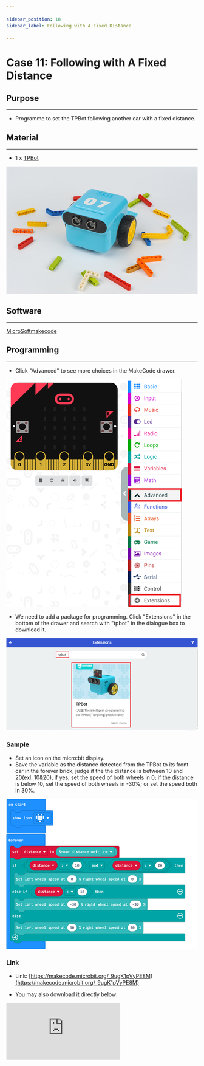 ```yaml
---

sidebar_position: 18
sidebar_label: Following with A Fixed Distance

---
```


# Case 11: Following with A Fixed Distance

## Purpose
---
- Programme to set the TPBot following another car with a fixed distance.

## Material
---

- 1 x [TPBot](https://www.elecfreaks.com/tpbot.html)

![](./images/TPBot_tianpeng_case_01_01.png)

## Software
---
[MicroSoftmakecode](https://makecode.microbit.org/#)


## Programming
---


- Click "Advanced" to see more choices in the MakeCode drawer.

![](./images/TPBot_tianpeng_case_01_02.png)

- We need to add a package for programming. Click "Extensions" in the bottom of the drawer and search with "tpbot" in the dialogue box to download it.

![](./images/TPBot_tianpeng_case_01_03.png)

### Sample
- Set an icon on the micro:bit display.
- Save the variable as the distance detected from the TPBot to its front car in the forever brick, judge if the the distance is between 10 and 20(exl. 10&20), if yes, set the speed of both wheels in 0; if the distance is below 10, set the speed of both wheels in -30%; or set the speed both in 30%.

![](./images/TPBot_tianpeng_case_11_04.png)

### Link
- Link: [https://makecode.microbit.org/_9ugK1pVyPE8M](https://makecode.microbit.org/_9ugK1pVyPE8M)

- You may also download it directly below:

<div
    style={{
        position: 'relative',
        paddingBottom: '60%',
        overflow: 'hidden',
    }}
>
    <iframe
        src="https://makecode.microbit.org/_9ugK1pVyPE8M"
        frameborder="0"
        sandbox="allow-popups allow-forms allow-scripts allow-same-origin"
        style={{
            position: 'absolute',
            width: '100%',
            height: '100%',
        }}
    />
</div>


### Conclusion

Power up to show an icon on the micro:bit display and the TPBot keeps a distance to its front car.  It goes slower if the distance detected was close or it goes forward if the distance detected was far; and it stops if the distance detected was between the set interval value.

## Exploration
---


## FAQ
---

Q: The car does not work with the code in the wiki.
A: It should be the batteries that are lack of power, please try to fix it by adding the value of the speed in the code.

## Relevant File
---
